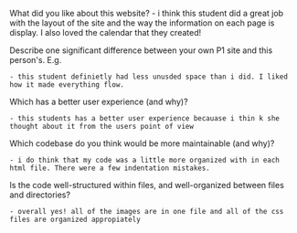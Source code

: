 What did you like about this website?
    - i think this student did a great job with the layout of the site and the way the information on each page is display. I also loved the calendar that they created!

Describe one significant difference between your own P1 site and this person's. E.g.

    - this student definietly had less unusded space than i did. I liked how it made everything flow.

Which has a better user experience (and why)?

    - this students has a better user experience becauase i thin k she thought about it from the users point of view

Which codebase do you think would be more maintainable (and why)?

    - i do think that my code was a little more organized with in each html file. There were a few indentation mistakes.

Is the code well-structured within files, and well-organized between files and directories?

    - overall yes! all of the images are in one file and all of the css files are organized appropiately
